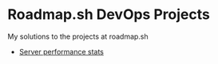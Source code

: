 # Roadmap.sh DevOps Projects

My solutions to the projects at roadmap.sh
- [Server performance stats](https://roadmap.sh/projects/server-stats)